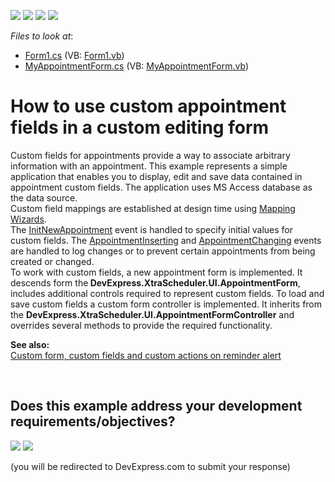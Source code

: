 <!-- default badges list -->
![](https://img.shields.io/endpoint?url=https://codecentral.devexpress.com/api/v1/VersionRange/128636295/15.1.3%2B)
[![](https://img.shields.io/badge/Open_in_DevExpress_Support_Center-FF7200?style=flat-square&logo=DevExpress&logoColor=white)](https://supportcenter.devexpress.com/ticket/details/E2782)
[![](https://img.shields.io/badge/📖_How_to_use_DevExpress_Examples-e9f6fc?style=flat-square)](https://docs.devexpress.com/GeneralInformation/403183)
[![](https://img.shields.io/badge/💬_Leave_Feedback-feecdd?style=flat-square)](#does-this-example-address-your-development-requirementsobjectives)
<!-- default badges end -->
<!-- default file list -->
*Files to look at*:

* [Form1.cs](./CS/SimpleCustomFields/Form1.cs) (VB: [Form1.vb](./VB/SimpleCustomFields/Form1.vb))
* [MyAppointmentForm.cs](./CS/SimpleCustomFields/MyAppointmentForm.cs) (VB: [MyAppointmentForm.vb](./VB/SimpleCustomFields/MyAppointmentForm.vb))
<!-- default file list end -->
# How to use custom appointment fields in a custom editing form


<p>Custom fields for appointments provide a way to associate arbitrary information with an appointment. This example represents a simple application that enables you to display, edit and save data contained in appointment custom fields. The application uses MS Access database as the data source.<br> Custom field mappings are established at design time using <a href="http://documentation.devexpress.com/#WindowsForms/CustomDocument4227"><u>Mapping Wizards</u></a>.<br> The <a href="http://documentation.devexpress.com/#WindowsForms/DevExpressXtraSchedulerSchedulerControl_InitNewAppointmenttopic"><u>InitNewAppointment</u></a> event is handled to specify initial values for custom fields. The <a href="http://documentation.devexpress.com/#CoreLibraries/DevExpressXtraSchedulerSchedulerStorageBase_AppointmentInsertingtopic"><u>AppointmentInserting</u></a> and <a href="http://documentation.devexpress.com/#CoreLibraries/DevExpressXtraSchedulerSchedulerStorageBase_AppointmentChangingtopic"><u>AppointmentChanging</u></a> events are handled to log changes or to prevent certain appointments from being created or changed.<br> To work with custom fields, a new appointment form is implemented. It descends form the<strong> DevExpress.XtraScheduler.UI.AppointmentForm</strong>, includes additional controls required to represent custom fields. To load and save custom fields a custom form controller is implemented. It inherits from the <strong>DevExpress.XtraScheduler.UI.AppointmentFormController</strong> and overrides several methods to provide the required functionality.</p>
<p><strong>See also:</strong><strong><br></strong><a href="https://www.devexpress.com/Support/Center/p/E382">Custom form, custom fields and custom actions on reminder alert</a></p>

<br/>


<!-- feedback -->
## Does this example address your development requirements/objectives?

[<img src="https://www.devexpress.com/support/examples/i/yes-button.svg"/>](https://www.devexpress.com/support/examples/survey.xml?utm_source=github&utm_campaign=winforms-scheduler-create-appointment-edit-form-with-custom-fields&~~~was_helpful=yes) [<img src="https://www.devexpress.com/support/examples/i/no-button.svg"/>](https://www.devexpress.com/support/examples/survey.xml?utm_source=github&utm_campaign=winforms-scheduler-create-appointment-edit-form-with-custom-fields&~~~was_helpful=no)

(you will be redirected to DevExpress.com to submit your response)
<!-- feedback end -->

